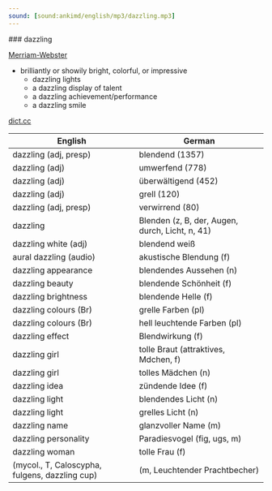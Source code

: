```yaml
---
sound: [sound:ankimd/english/mp3/dazzling.mp3]
---
```


\### dazzling

[Merriam-Webster](https://www.merriam-webster.com/dictionary/dazzling)

- brilliantly or showily bright, colorful, or impressive
    - dazzling lights
    - a dazzling display of talent
    - a dazzling achievement/performance
    - a dazzling smile

[dict.cc](https://www.dict.cc/dazzling)

| English        | German       |
| -------------- | ------------ |
| dazzling (adj, presp) | blendend (1357) |
| dazzling (adj) | umwerfend (778) |
| dazzling (adj) | überwältigend (452) |
| dazzling (adj) | grell (120) |
| dazzling (adj, presp) | verwirrend (80) |
| dazzling | Blenden (z, B, der, Augen, durch, Licht, n, 41) |
| dazzling white (adj) | blendend weiß |
| aural dazzling (audio) | akustische Blendung (f) |
| dazzling appearance | blendendes Aussehen (n) |
| dazzling beauty | blendende Schönheit (f) |
| dazzling brightness | blendende Helle (f) |
| dazzling colours (Br) | grelle Farben (pl) |
| dazzling colours (Br) | hell leuchtende Farben (pl) |
| dazzling effect | Blendwirkung (f) |
| dazzling girl | tolle Braut (attraktives, Mdchen, f) |
| dazzling girl | tolles Mädchen (n) |
| dazzling idea | zündende Idee (f) |
| dazzling light | blendendes Licht (n) |
| dazzling light | grelles Licht (n) |
| dazzling name | glanzvoller Name (m) |
| dazzling personality | Paradiesvogel (fig, ugs, m) |
| dazzling woman | tolle Frau (f) |
|  (mycol., T, Caloscypha, fulgens, dazzling cup) |  (m, Leuchtender Prachtbecher) |
